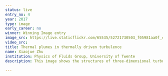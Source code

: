 ```yaml
---
status: live
entry_no: 4
year: 2017
type: image 
early_career: no 
winner: Winning Image entry
image_src: https://live.staticflickr.com/65535/52721730503_f05981aa0f_c_d.jpg
video_src: 
title: Thermal plumes in thermally driven turbulence
name: Xiaojue Zhu
institution: Physics of Fluids Group, University of Twente
description: This image shows the structures of three-dimensional turbulent thermal plumes in a box heated from below and cooled from the top, which is a simple model for the natural convection systems, such as those present in geo- and astro-physics. Turbulent thermal plumes are generated on the plates, forming the large scale rolls, mimicking the wind in Nature. This direct numerical simulation was performed on ARCHER with 1 billion grid points in a highly turbulent flow system.  
  
---
```

